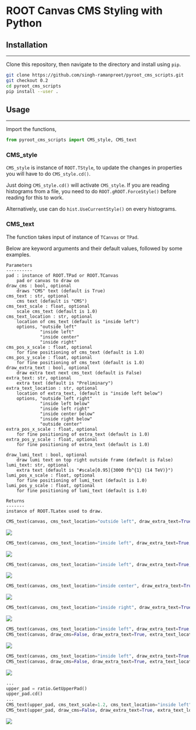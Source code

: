 # ROOT Canvas CMS Styling with Python

## Installation
----------------
Clone this repository, then navigate to the directory and install using `pip`.
```bash
git clone https://github.com/singh-ramanpreet/pyroot_cms_scripts.git
git checkout 0.2
cd pyroot_cms_scripts
pip install --user .
```

## Usage
---------
Import the functions,
```python
from pyroot_cms_scripts import CMS_style, CMS_text
```
### CMS_style

`CMS_style` is instance of `ROOT.TStyle`, to update the changes in properties you will have to do `CMS_style.cd()`.

Just doing `CMS_style.cd()` will activate `CMS_style`. If you are reading histograms from a file, you need to do `ROOT.gROOT.ForceStyle()` before reading for this to work.

Alternatively, use can do `hist.UseCurrentStyle()` on every histograms.

### CMS_text

The function takes input of instance of `TCanvas` or `TPad`.

Below are keyword arguments and their default values, followed by some examples.
    
    Parameters
    ----------
    pad : instance of ROOT.TPad or ROOT.TCanvas
        pad or canvas to draw on
    draw_cms : bool, optional
        draws "CMS" text (default is True)
    cms_text : str, optional
        cms text (default is "CMS")
    cms_text_scale : float, optional
        scale cms_text (default is 1.0)
    cms_text_location : str, optional
        location of cms_text (default is "inside left")
        options, "outside left"
                 "inside left"
                 "inside center"
                 "inside right"
    cms_pos_x_scale : float, optional
        for fine positioning of cms_text (default is 1.0)
    cms_pos_y_scale : float, optional
        for fine positioning of cms_text (default is 1.0)
    draw_extra_text : bool, optional
        draw extra text next cms_text (default is False)
    extra_text: str, optional
        extra text (default is "Preliminary")
    extra_text_location : str, optional
        location of extra_text, (default is "inside left below")
        options, "outside left right"
                 "inside left below"
                 "inside left right"
                 "inside center below"
                 "inside right below"
                 "outside center"
    extra_pos_x_scale : float, optional
        for fine positioning of extra_text (default is 1.0)
    extra_pos_y_scale : float, optional
        for fine positioning of extra_text (default is 1.0)
    
    draw_lumi_text : bool, optional
        draw lumi text on top right outside frame (default is False)
    lumi_text: str, optional
        extra text (default is "#scale[0.95]{3000 fb^{1} (14 TeV)}")
    lumi_pos_x_scale : float, optional
        for fine positioning of lumi_text (default is 1.0)
    lumi_pos_y_scale : float, optional
        for fine positioning of lumi_text (default is 1.0)
    
    Returns
    -------
    instance of ROOT.TLatex used to draw.
    
```python
CMS_text(canvas, cms_text_location="outside left", draw_extra_text=True, extra_text_location="outside left right", draw_lumi_text=True)
```
![](test/1.png)

```python
CMS_text(canvas, cms_text_location="inside left", draw_extra_text=True, extra_text_location="inside left below")
```
![](test/2.png)

```python
CMS_text(canvas, cms_text_location="inside left", draw_extra_text=True, extra_text_location="inside left right")
```
![](test/3.png)

```python
CMS_text(canvas, cms_text_location="inside center", draw_extra_text=True, extra_text_location="inside center below")
```
![](test/4.png)

```python
CMS_text(canvas, cms_text_location="inside right", draw_extra_text=True, extra_text_location="inside right below", draw_lumi_text=True)
```
![](test/5.png)

```python
CMS_text(canvas, cms_text_location="inside left", draw_extra_text=True, extra_text_location="inside left right")
CMS_text(canvas, draw_cms=False, draw_extra_text=True, extra_text_location="outside center", extra_text="#font[42]{arxiv:YYMM.NNNNN}")
```
![](test/6.png)

```python
CMS_text(canvas, cms_text_location="inside left", draw_extra_text=True, extra_text_location="inside left right")
CMS_text(canvas, draw_cms=False, draw_extra_text=True, extra_text_location="inside left below", extra_text="#font[42]{arxiv:YYMM.NNNNN}")
```
![](test/7.png)

```python
...
upper_pad = ratio.GetUpperPad()
upper_pad.cd()
...
CMS_text(upper_pad, cms_text_scale=1.2, cms_text_location="inside left", draw_extra_text=True, extra_text_location="inside left right", extra_text="#scale[1.1]{Preliminary}", extra_text_pos_x_scale=1.02, draw_lumi_text=True, lumi_text="#scale[1.1]{3000 fb^{-1} (14 TeV)}")
CMS_text(upper_pad, draw_cms=False, draw_extra_text=True, extra_text_location="inside left below", extra_text="#scale[1.1]{#font[42]{arxiv:YYMM.NNNNN}}", extra_text_pos_y_scale=1.05)
```
![](test/8.png)
